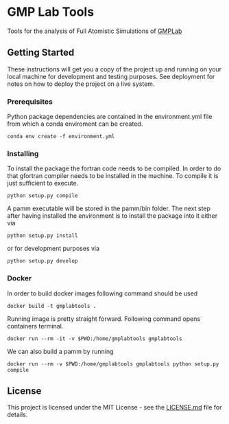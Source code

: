 # GMP Lab Tools

Tools for the analysis of Full Atomistic Simulations of [GMPLab](https://www.gmpavanlab.com/)

## Getting Started

These instructions will get you a copy of the project up and running on your local machine for development and testing purposes. See deployment for notes on how to deploy the project on a live system.

### Prerequisites

Python package dependencies are contained in the environment.yml file from which a conda enviroment can be created.

```
conda env create -f environment.yml
```

### Installing

To install the package the fortran code needs to be compiled.
In order to do that gfortran compiler needs to be installed in the machine.
To compile it is just sufficient to execute.

```
python setup.py compile
```

A pamm executable will be stored in the pamm/bin folder.
The next step after having installed the environment is to install the package into it either via

```
python setup.py install
```

or for development purposes via

```
python setup.py develop
```

### Docker

In order to build docker images following command should be used

```
docker build -t gmplabtools .
```

Running image is pretty straight forward. Following command opens containers terminal.

```
docker run --rm -it -v $PWD:/home/gmplabtools gmplabtools
```

We can also build a pamm by running

```
docker run --rm -v $PWD:/home/gmplabtools gmplabtools python setup.py compile
```

## License

This project is licensed under the MIT License - see the [LICENSE.md](LICENSE.md) file for details.

